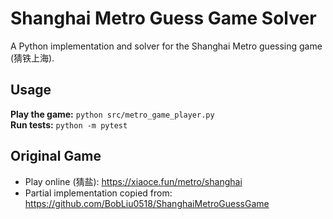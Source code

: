 # Shanghai Metro Guess Game Solver

A Python implementation and solver for the Shanghai Metro guessing game (猜铁上海).

## Usage

**Play the game:** `python src/metro_game_player.py`  
**Run tests:** `python -m pytest`

## Original Game

- Play online (猜盐): https://xiaoce.fun/metro/shanghai
- Partial implementation copied from: https://github.com/BobLiu0518/ShanghaiMetroGuessGame

